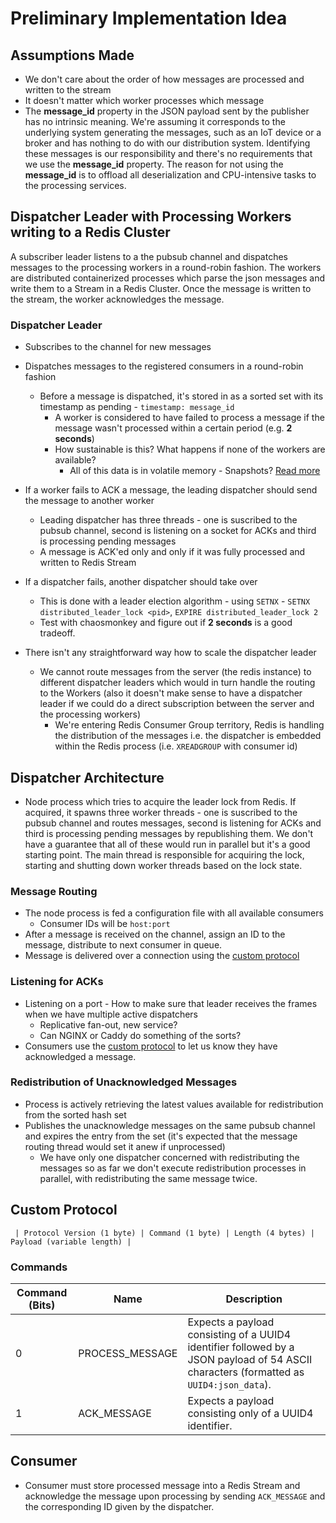 # Preliminary Implementation Idea

## Assumptions Made
- We don't care about the order of how messages are processed and written to the stream
- It doesn't matter which worker processes which message
- The **message_id** property in the JSON payload sent by the publisher has no intrinsic meaning. We're assuming it corresponds to the underlying system generating the messages, 
    such as an IoT device or a broker and has nothing to do with our distribution system. 
    Identifying these messages is our responsibility and there's no requirements that we use the **message_id** property. 
    The reason for not using the **message_id** is to offload all deserialization and CPU-intensive tasks to the processing services.

## Dispatcher Leader with Processing Workers writing to a Redis Cluster

A subscriber leader listens to a the pubsub channel and dispatches messages to the processing workers in a round-robin fashion.
The workers are distributed containerized processes which parse the json messages and write them to a Stream in a Redis Cluster.
Once the message is written to the stream, the worker acknowledges the message.

### Dispatcher Leader
- Subscribes to the channel for new messages

- Dispatches messages to the registered consumers in a round-robin fashion
    - Before a message is dispatched, it's stored in as a sorted set with its timestamp as pending - `timestamp: message_id`
        - A worker is considered to have failed to process a message if the message wasn't processed within a certain period (e.g. **2 seconds**)
        - How sustainable is this? What happens if none of the workers are available?
            - All of this data is in volatile memory - Snapshots? [Read more](https://redis.io/docs/latest/operate/oss_and_stack/management/persistence/)

- If a worker fails to ACK a message, the leading dispatcher should send the message to another worker
    - Leading dispatcher has three threads - one is suscribed to the pubsub channel, second is listening on a socket for ACKs and third is processing pending messages
    - A message is ACK'ed only and only if it was fully processed and written to Redis Stream

- If a dispatcher fails, another dispatcher should take over
    - This is done with a leader election algorithm - using `SETNX` - `SETNX distributed_leader_lock <pid>`, `EXPIRE distributed_leader_lock 2`
    - Test with chaosmonkey and figure out if **2 seconds** is a good tradeoff.

- There isn't any straightforward way how to scale the dispatcher leader
    - We cannot route messages from the server (the redis instance) to different dispatcher leaders which would in turn handle the routing to the Workers
    (also it doesn't make sense to have a dispatcher leader if we could do a direct subscription between the server and the processing workers)
        - We're entering Redis Consumer Group territory, Redis is handling the distribution of the messages i.e. the dispatcher is embedded within the Redis process (i.e. `XREADGROUP` with consumer id)

## Dispatcher Architecture

- Node process which tries to acquire the leader lock from Redis. 
If acquired, it spawns three worker threads - one is suscribed to the pubsub channel and routes messages, second is listening for ACKs and third is
processing pending messages by republishing them. We don't have a guarantee that all of these would run in parallel but it's a good starting point. 
The main thread is responsible for acquiring the lock, starting and shutting down worker threads based on the lock state.

### Message Routing 

- The node process is fed a configuration file with all available consumers
    - Consumer IDs will be `host:port`
- After a message is received on the channel, assign an ID to the message, distribute to next consumer
  in queue.
- Message is delivered over a connection using the [custom protocol](#custom-protocol)

### Listening for ACKs

- Listening on a port - How to make sure that leader receives the frames when we have multiple active dispatchers
    - Replicative fan-out, new service?
    - Can NGINX or Caddy do something of the sorts?
- Consumers use the [custom protocol](#custom-protocol) to let us know they have acknowledged a message.

### Redistribution of Unacknowledged Messages

- Process is actively retrieving the latest values available for redistribution from the sorted hash set
- Publishes the unacknowledge messages on the same pubsub channel and expires the entry from the set (it's expected that the message routing thread would set it anew if unprocessed)
    - We have only one dispatcher concerned with redistributing the messages so as far we don't execute redistribution processes in parallel,
        with redistributing the same message twice.

## Custom Protocol

```
 | Protocol Version (1 byte) | Command (1 byte) | Length (4 bytes) | Payload (variable length) |
```

### Commands

| Command (Bits) | Name            | Description                                                                 |
|----------------|-----------------|-----------------------------------------------------------------------------|
| 0              | PROCESS_MESSAGE | Expects a payload consisting of a UUID4 identifier followed by a JSON payload of 54 ASCII characters (formatted as `UUID4:json_data`). |
| 1              | ACK_MESSAGE     | Expects a payload consisting only of a UUID4 identifier.                   |


## Consumer

- Consumer must store processed message into a Redis Stream and acknowledge the message upon processing by sending `ACK_MESSAGE` and the corresponding ID given by the dispatcher.